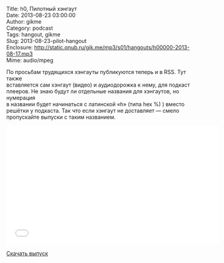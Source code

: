 Title: h0, Пилотный хэнгаут  
Date: 2013-08-23 03:00:00  
Author: gikme  
Category: podcast  
Tags: hangout, gikme  
Slug: 2013-08-23-pilot-hangout  
Enclosure: http://static.qnub.ru/gik.me/mp3/s01/hangouts/h00000-2013-08-17.mp3  
Mime: audio/mpeg

По просьбам трудящихся хэнгауты публикуются теперь и в RSS. Тут также  
вставляется сам хэнгаут (видео) и аудиодорожка к нему, для подкаст  
плееров. Не знаю будут ли отдельные названия для хэнгаутов, но нумерация  
в названии будет начинаться с латинской «h» (типа hex %) ) вместо  
решётки у подкаста. Так что если хэнгаут не доставляет — смело  
пропускайте выпуски с таким названием.

<iframe frameborder="0" height="315" src="//www.youtube.com/embed/PEMQW7lutzw" width="560"></iframe>

[Скачать выпуск](http://static.qnub.ru/gik.me/mp3/s01/hangouts/h00000-2013-08-17.mp3)

